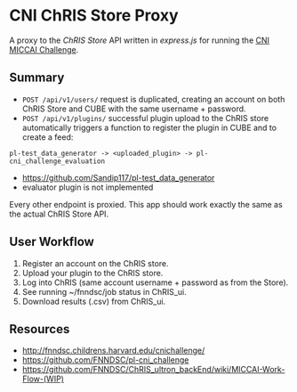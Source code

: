 # CNI ChRIS Store Proxy

A proxy to the _ChRIS Store_ API written in _express.js_ for running the
[CNI MICCAI Challenge](http://fnndsc.childrens.harvard.edu/cnichallenge/).

## Summary

- `POST /api/v1/users/` request is duplicated, creating an account on both
ChRIS Store and CUBE with the same username + password.
- `POST /api/v1/plugins/` successful plugin upload to the ChRIS store
automatically triggers a function to register the plugin in CUBE and to
create a feed:

```
pl-test_data_generator -> <uploaded_plugin> -> pl-cni_challenge_evaluation
```

- https://github.com/Sandip117/pl-test_data_generator
- evaluator plugin is not implemented

Every other endpoint is proxied. This app should work exactly the same
as the actual ChRIS Store API.

## User Workflow

1. Register an account on the ChRIS store.
2. Upload your plugin to the ChRIS store.
3. Log into ChRIS (same account username + password as from the Store).
4. See running ~/fnndsc/job status in ChRIS_ui.
5. Download results (.csv) from ChRIS_ui.

## Resources

- http://fnndsc.childrens.harvard.edu/cnichallenge/
- https://github.com/FNNDSC/pl-cni_challenge
- https://github.com/FNNDSC/ChRIS_ultron_backEnd/wiki/MICCAI-Work-Flow-(WIP)
